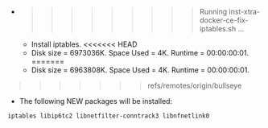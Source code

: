 * >>>>>>>>> Running inst-xtra-docker-ce-fix-iptables.sh ...
  * Install iptables.
<<<<<<< HEAD
  * Disk size = 6973036K. Space Used = 4K. Runtime = 00:00:00:01.
=======
  * Disk size = 6963808K. Space Used = 4K. Runtime = 00:00:00:01.
>>>>>>> refs/remotes/origin/bullseye
  * The following NEW packages will be installed:
  ```bash
iptables libip6tc2 libnetfilter-conntrack3 libnfnetlink0
  ```

